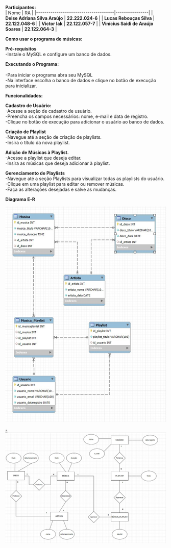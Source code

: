 
**Participantes:**<br>
| Nome                                 | RA             |
|--------------------------------------|----------------|
| **Deise Adriana Silva Araújo**          | **22.222.024-6**   |
| **Lucas Rebouças Silva**                 | **22.122.048-6**   |
| **Victor Iak**                           | **22.122.057-7**   |
| **Vinícius Saidi de Araújo Soares**     | **22.122.064-3**   |

**Como usar o programa de músicas:**<br>

**Pré-requisitos<br>**
-Instale o MySQL e configure um banco de dados.<br>

**Executando o Programa:<br><br>**
-Para iniciar o programa abra seu MySQL<br>
-Na interface escolha o banco de dados e clique no botão de execução para inicializar.<br>

**Funcionalidades:<br>**

**Cadastro de Usuário:<br>**
-Acesse a seção de cadastro de usuário.<br>
-Preencha os campos necessários: nome, e-mail e data de registro.<br>
-Clique no botão de execução para adicionar o usuário ao banco de dados.<br>


**Criação de Playlist<br>**
-Navegue até a seção de criação de playlists.<br>
-Insira o título da nova playlist.<br>

**Adição de Músicas à Playlist.<br>**
-Acesse a playlist que deseja editar.<br>
-Insira as músicas que deseja adicionar à playlist.<br>

**Gerenciamento de Playlists<br>**
-Navegue até a seção Playlists para visualizar todas as playlists do usuário.<br>
-Clique em uma playlist para editar ou remover músicas.<br>
-Faça as alterações desejadas e salve as mudanças.<br>

**Diagrama E-R**

[  ![Diagrama](https://github.com/DehAraujo/Streaming_Musica/blob/main/Diagrama.jpg?raw=true)](https://private-user-images.githubusercontent.com/127044115/378985888-17043b98-d670-4399-b8ee-8d269ec05e70.jpg?jwt=eyJhbGciOiJIUzI1NiIsInR5cCI6IkpXVCJ9.eyJpc3MiOiJnaXRodWIuY29tIiwiYXVkIjoicmF3LmdpdGh1YnVzZXJjb250ZW50LmNvbSIsImtleSI6ImtleTUiLCJleHAiOjE3Mjk2MjcxOTgsIm5iZiI6MTcyOTYyNjg5OCwicGF0aCI6Ii8xMjcwNDQxMTUvMzc4OTg1ODg4LTE3MDQzYjk4LWQ2NzAtNDM5OS1iOGVlLThkMjY5ZWMwNWU3MC5qcGc_WC1BbXotQWxnb3JpdGhtPUFXUzQtSE1BQy1TSEEyNTYmWC1BbXotQ3JlZGVudGlhbD1BS0lBVkNPRFlMU0E1M1BRSzRaQSUyRjIwMjQxMDIyJTJGdXMtZWFzdC0xJTJGczMlMkZhd3M0X3JlcXVlc3QmWC1BbXotRGF0ZT0yMDI0MTAyMlQxOTU0NThaJlgtQW16LUV4cGlyZXM9MzAwJlgtQW16LVNpZ25hdHVyZT0wNGVkMDlmYTAyYmQwNDc5M2I0ZDc2ODU2OWQ2ODM2NGI5ZjY5MTliMDE5ZTU1ZjMxYTlhNmRlNzk1OGUyZjk0JlgtQW16LVNpZ25lZEhlYWRlcnM9aG9zdCJ9.YkwU_gSStZ0QU4xT1JNZVPa4yucPHbLMmpwMjC0kE7Q)

[- ![Diagrama](https://github.com/DehAraujo/Streaming_Musica/blob/main/Modelo.jpg?raw=true)](https://private-user-images.githubusercontent.com/127044115/378985959-93e512a3-8b46-4bce-8a6f-84172584733f.jpg?jwt=eyJhbGciOiJIUzI1NiIsInR5cCI6IkpXVCJ9.eyJpc3MiOiJnaXRodWIuY29tIiwiYXVkIjoicmF3LmdpdGh1YnVzZXJjb250ZW50LmNvbSIsImtleSI6ImtleTUiLCJleHAiOjE3Mjk2MjcxOTgsIm5iZiI6MTcyOTYyNjg5OCwicGF0aCI6Ii8xMjcwNDQxMTUvMzc4OTg1OTU5LTkzZTUxMmEzLThiNDYtNGJjZS04YTZmLTg0MTcyNTg0NzMzZi5qcGc_WC1BbXotQWxnb3JpdGhtPUFXUzQtSE1BQy1TSEEyNTYmWC1BbXotQ3JlZGVudGlhbD1BS0lBVkNPRFlMU0E1M1BRSzRaQSUyRjIwMjQxMDIyJTJGdXMtZWFzdC0xJTJGczMlMkZhd3M0X3JlcXVlc3QmWC1BbXotRGF0ZT0yMDI0MTAyMlQxOTU0NThaJlgtQW16LUV4cGlyZXM9MzAwJlgtQW16LVNpZ25hdHVyZT01NjBjZWFjZDM5OWM0N2EyOGI5ZTQ4NzNmZWM2ODQ3MTVkMjg2NTJmNzMwZjAxMDM3MjU2YmYxNGJlN2I4ODFmJlgtQW16LVNpZ25lZEhlYWRlcnM9aG9zdCJ9.txNUFN-C7p1xTGkfwoy_2m4GR35yI1f2pkmISnF9qzs)


